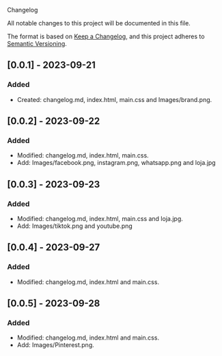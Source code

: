 Changelog

All notable changes to this project will be documented in this file.

The format is based on [Keep a Changelog](https://keepachangelog.com/en/1.0.0/),
and this project adheres to [Semantic Versioning](https://semver.org/spec/v2.0.0.html).

## [0.0.1] - 2023-09-21

### Added

- Created: changelog.md, index.html, main.css and Images/brand.png.


## [0.0.2] - 2023-09-22

### Added

- Modified: changelog.md, index.html, main.css.
- Add: Images/facebook.png, instagram.png, whatsapp.png and loja.jpg

## [0.0.3] - 2023-09-23

### Added

- Modified: changelog.md, index.html, main.css and loja.jpg.
- Add: Images/tiktok.png and youtube.png


## [0.0.4] - 2023-09-27

### Added

- Modified: changelog.md, index.html and main.css.


## [0.0.5] - 2023-09-28

### Added

- Modified: changelog.md, index.html and main.css.
- Add: Images/Pinterest.png.
